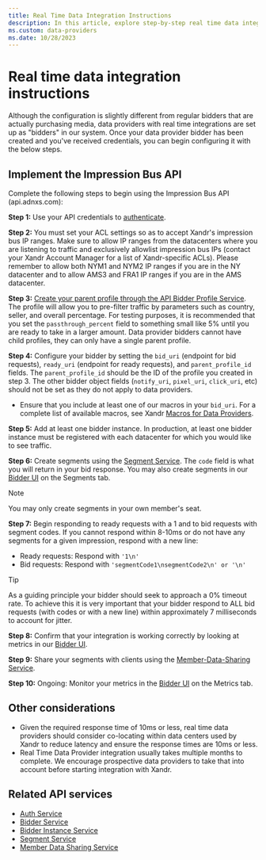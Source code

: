 ```yaml
---
title: Real Time Data Integration Instructions
description: In this article, explore step-by-step real time data integration instructions.
ms.custom: data-providers
ms.date: 10/28/2023
---
```


# Real time data integration instructions

Although the configuration is slightly different from regular bidders that are actually purchasing media, data providers with real time
integrations are set up as "bidders" in our system. Once your data provider bidder has been created and you've received credentials, you
can begin configuring it with the below steps.

## Implement the Impression Bus API

Complete the following steps to begin using the Impression Bus API (api.adnxs.com):

**Step 1:** Use your API credentials to [authenticate](../bidders/authentication-service.md).

**Step 2:** You must set your ACL settings so as to accept Xandr's impression bus IP ranges. Make sure to allow IP ranges from the datacenters where you are listening to traffic and exclusively allowlist impression bus IPs (contact your Xandr Account Manager for a list of Xandr-specific ACLs). Please remember to allow both NYM1 and NYM2 IP ranges if you are in the NY datacenter and to allow AMS3 and FRA1 IP ranges if you are in the AMS datacenter.

**Step 3:** [Create your parent profile through the API Bidder Profile Service](../bidders/legacy-bidder-profile-service.md). The profile will allow you to pre-filter traffic by parameters such as country, seller, and overall percentage. For testing purposes, it is recommended that you set the `passthrough_percent` field to something small like 5% until you are ready to take in a larger amount. Data provider bidders cannot have child profiles, they can only have a single parent profile.

**Step 4:** Configure your bidder by setting the `bid_uri` (endpoint for bid requests), `ready_uri` (endpoint for ready requests), and
`parent_profile_id` fields. The `parent_profile_id` should be the ID of the profile you created in step 3. The other bidder object fields
(`notify_uri`, `pixel_uri`, `click_uri`, etc) should not be set as they do not apply to data providers.

- Ensure that you include at least one of our macros in your `bid_uri`. For a complete list of available macros, see Xandr [Macros for Data Providers](xandr-macros-for-data-providers.md).

**Step 5:** Add at least one bidder instance. In production, at least one bidder instance must be registered with each datacenter for which you would like to see traffic.

**Step 6:** Create segments using the [Segment Service](../digital-platform-api/segment-service.md). The `code` field is what you will return in your bid response. You may also create segments in our [Bidder UI](https://bidder.xandr.com/login) on the Segments tab.

> [!NOTE]
> You may only create segments in your own member's seat.

**Step 7:** Begin responding to ready requests with a 1 and to bid requests with segment codes. If you cannot respond within 8-10ms or do
not have any segments for a given impression, respond with a new line:

- Ready requests: Respond with `'1\n'`
- Bid requests: Respond with `'segmentCode1\nsegmentCode2\n' or '\n'`

> [!TIP]
> As a guiding principle your bidder should seek to approach a 0% timeout rate. To achieve this it is very important that your bidder respond to ALL bid requests (with codes or with a new line) within approximately 7 milliseconds to account for jitter.

**Step 8:** Confirm that your integration is working correctly by looking at metrics in our [Bidder UI](https://bidder.xandr.com/login).

**Step 9:** Share your segments with clients using the [Member-Data-Sharing Service](member-data-sharing-service.md).

**Step 10:** Ongoing: Monitor your metrics in the [Bidder UI](https://bidder.xandr.com/login) on the Metrics tab.

## Other considerations

- Given the required response time of 10ms or less, real time data providers should consider co-locating within data centers used by Xandr to reduce latency and ensure the response times are 10ms or less.
- Real Time Data Provider integration usually takes multiple months to complete. We encourage prospective data providers to take that into account before starting integration with Xandr.

## Related API services

- [Auth Service](../bidders/authentication-service.md)
- [Bidder Service](../bidders/bidder-service.md)
- [Bidder Instance Service](../bidders/bidder-instance-service.md)
- [Segment Service](../digital-platform-api/segment-service.md)
- [Member Data Sharing Service](member-data-sharing-service.md)
